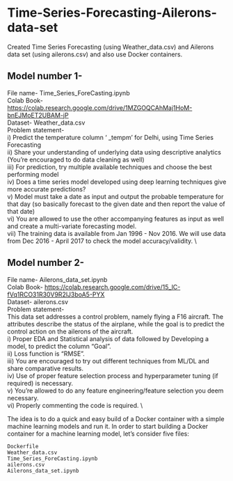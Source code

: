 # Time-Series-Forecasting-Ailerons-data-set
Created Time Series Forecasting (using Weather_data.csv) and Ailerons data set (using ailerons.csv) and also use Docker containers.

## Model number 1-

File name- Time_Series_ForeCasting.ipynb \
Colab Book- https://colab.research.google.com/drive/1MZGOQCAhMaj1HoM-bnEJMoET2UBAM-jP \
Dataset- Weather_data.csv \
Problem statement- \
i) Predict the temperature column ‘ _tempm’ for Delhi, using Time Series Forecasting \
ii) Share your understanding of underlying data using descriptive analytics (You’re encouraged to do data cleaning as well) \
iii) For prediction, try multiple available techniques and choose the best performing model \
iv) Does a time series model developed using deep learning techniques give more accurate predictions? \
v) Model must take a date as input and output the probable temperature for that day (so basically forecast to the given date and then report the value of that date) \
vi) You are allowed to use the other accompanying features as input as well and create a multi-variate forecasting model. \
vii) The training data is available from Jan 1996 - Nov 2016. We will use data from Dec 2016 - April 2017 to check the model accuracy/validity. \

## Model number 2-

File name- Ailerons_data_set.ipynb \
Colab Book- https://colab.research.google.com/drive/15_lC-fVq1RCO31R30V9R2lJ3boA5-PYX \
Dataset- ailerons.csv \
Problem statement- \
This data set addresses a control problem, namely flying a F16 aircraft. The attributes describe the status of the airplane, while the goal is to predict the control action on the ailerons of the aircraft. \
i) Proper EDA and Statistical analysis of data followed by Developing a model, to predict the column “Goal”. \
ii) Loss function is “RMSE”. \
iii) You are encouraged to try out different techniques from ML/DL and share comparative results. \
iv) Use of proper feature selection process and hyperparameter tuning (if required) is necessary. \
v) You’re allowed to do any feature engineering/feature selection you deem necessary. \
vi) Properly commenting the code is required. \

The idea is to do a quick and easy build of a Docker container with a simple machine learning models and run it. In order to start building a Docker container for a machine learning model, let’s consider five files:

    Dockerfile
    Weather_data.csv
    Time_Series_ForeCasting.ipynb
    ailerons.csv
    Ailerons_data_set.ipynb
